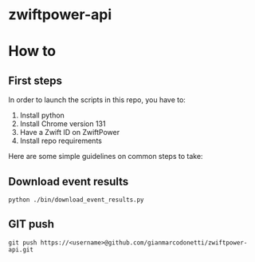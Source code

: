 # zwiftpower-api

# How to

## First steps
In order to launch the scripts in this repo, you have to:
1. Install python
2. Install Chrome version 131
3. Have a Zwift ID on ZwiftPower
4. Install repo requirements

Here are some simple guidelines on common steps to take:

## Download event results
    python ./bin/download_event_results.py

## GIT push
    git push https://<username>@github.com/gianmarcodonetti/zwiftpower-api.git